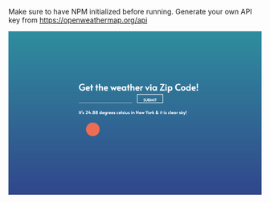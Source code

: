 Make sure to have NPM initialized before running. 
Generate your own API key from https://openweathermap.org/api

<img src="/screenshot.png" alt="Girl in a jacket">
